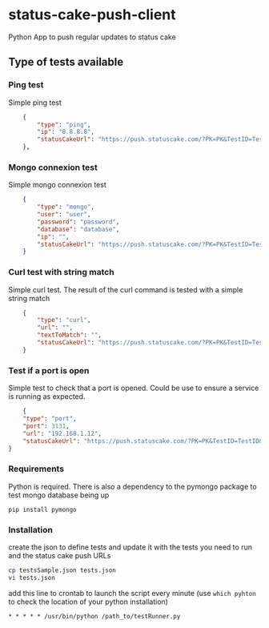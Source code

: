 # status-cake-push-client
Python App to push regular updates to status cake


## Type of tests available

### Ping test

Simple ping test 

```json
	{
		"type": "ping",
		"ip": "8.8.8.8",
		"statusCakeUrl": "https://push.statuscake.com/?PK=PK&TestID=TestID&time=0" 
	},
```

### Mongo connexion test

Simple mongo connexion test

```json
	{
		"type": "mongo",
		"user": "user",
		"password": "password",
		"database": "database",
		"ip": "",
		"statusCakeUrl": "https://push.statuscake.com/?PK=PK&TestID=TestID&time=0" 
	}
```

### Curl test with string match

Simple curl test. The result of the curl command is tested with a simple string match 

```json
	{
		"type": "curl",
		"url": "",
		"textToMatch": "",
		"statusCakeUrl": "https://push.statuscake.com/?PK=PK&TestID=TestID&time=0" 
	}
```

### Test if a port is open

Simple test to check that a port is opened. Could be use to ensure a service is running as expected.

```json
    {
    "type": "port",
    "port": 3131,
    "url": "192.168.1.12",
    "statusCakeUrl": "https://push.statuscake.com/?PK=PK&TestID=TestID&time=0"
}
```

### Requirements

Python is required. There is also a dependency to the pymongo package to test mongo database being up

```
pip install pymongo
```


### Installation

create the json to define tests and update it with the tests you need to run and the status cake push URLs

```bash
cp testsSample.json tests.json
vi tests.json
```

add this line to crontab to launch the script every minute (use `which pyhton` to check the location of your python installation)

```
* * * * * /usr/bin/python /path_to/testRunner.py
```

